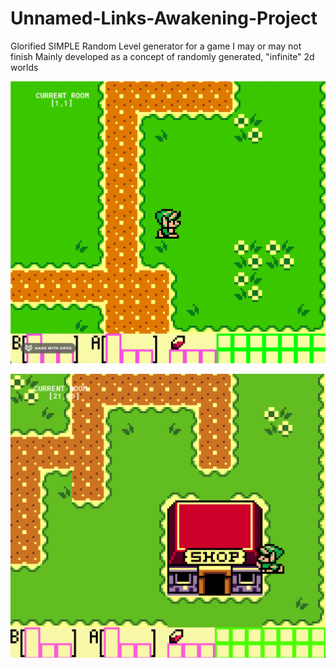 # Unnamed-Links-Awakening-Project
Glorified  SIMPLE Random Level generator for a game I may or may not finish
Mainly developed as a concept of randomly generated, "infinite" 2d worlds

![gif](/screenshots/gif.gif)

![screenshot1](/screenshots/ss1.png)

